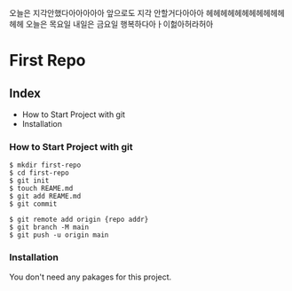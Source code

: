 오늘은 지각안했다아아아아아
앞으로도 지각 안할거다아아아
헤헤헤헤헤헤헤헤헤헤헤헤헤
오늘은 목요일
내일은 금요일
행복하다아ㅏ이헗아허라허아

# First Repo

## Index

- How to Start Project with git
- Installation

### How to Start Project with git

```shell
$ mkdir first-repo
$ cd first-repo
$ git init
$ touch REAME.md
$ git add REAME.md
$ git commit

$ git remote add origin {repo addr}
$ git branch -M main
$ git push -u origin main
```

### Installation

You don't need any pakages for this project.

